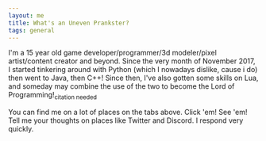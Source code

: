 ```yaml
---
layout: me
title: What's an Uneven Prankster?
tags: general
---
```


I'm a 15 year old game developer/programmer/3d modeler/pixel artist/content creator and beyond. Since the very month of November 2017, I started tinkering around with Python (which I nowadays dislike, cause i do) then went to Java, then C++! Since then, I've also gotten some skills on Lua, and someday may combine the use of the two to become the Lord of Programming!<sub>citation needed</sub>

You can find me on a lot of places on the tabs above. Click 'em! See 'em! Tell me your thoughts on places like Twitter and Discord. I respond very quickly.
